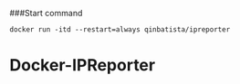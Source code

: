 ###Start command

```
docker run -itd --restart=always qinbatista/ipreporter
```
# Docker-IPReporter
